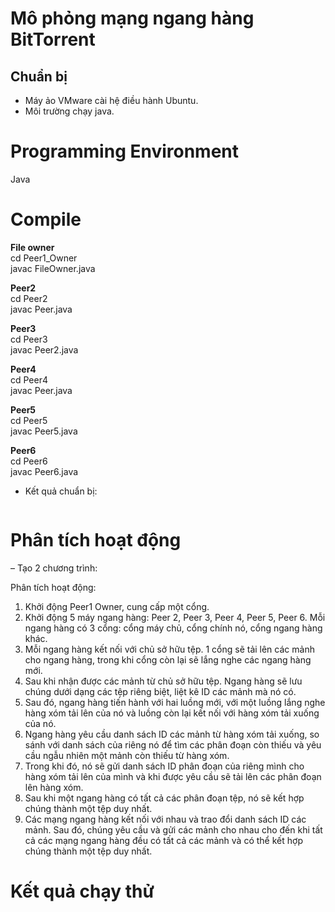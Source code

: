 # Mô phỏng mạng ngang hàng BitTorrent
## Chuẩn bị
- Máy ảo VMware cài hệ điều hành Ubuntu.
- Môi trường chạy java.

# Programming Environment
  Java

# Compile
<b>File owner</b> <br/>
cd Peer1_Owner <br/>
javac FileOwner.java <br/>

<b>Peer2</b> <br/>
cd Peer2 <br/>
javac Peer.java <br/>

<b>Peer3</b> <br/>
cd Peer3 <br/>
javac Peer2.java <br/>

<b>Peer4</b> <br/>
cd Peer4 <br/>
javac Peer.java <br/>

<b>Peer5</b> <br/>
cd Peer5 <br/>
javac Peer5.java <br/>

<b>Peer6</b> <br/>
cd Peer6 <br/>
javac Peer6.java 

- Kết quả chuẩn bị:
<img source="https://ttnguyen.net/wp-content/uploads/2023/11/chuan-bi-chay-chuong-trinh-mo-phong-bittorrent.jpg">
 
# Phân tích hoạt động
– Tạo 2 chương trình:

Phân tích hoạt động:

1. Khởi động Peer1 Owner, cung cấp một cổng.
2. Khởi động 5 máy ngang hàng: Peer 2, Peer 3, Peer 4, Peer 5, Peer 6. Mỗi ngang hàng có 3 cổng: cổng máy chủ, cổng chính nó, cổng ngang hàng khác.
3. Mỗi ngang hàng kết nối với chủ sở hữu tệp. 1 cổng sẽ tải lên các mảnh cho ngang hàng, trong khi cổng còn lại sẽ lắng nghe các ngang hàng mới.
4. Sau khi nhận được các mảnh từ chủ sở hữu tệp. Ngang hàng sẽ lưu chúng dưới dạng các tệp riêng biệt, liệt kê ID các mảnh mà nó có.
5. Sau đó, ngang hàng tiến hành với hai luồng mới, với một luồng lắng nghe hàng xóm tải lên của nó và luồng còn lại kết nối với hàng xóm tải xuống của nó.
6. Ngang hàng yêu cầu danh sách ID các mảnh từ hàng xóm tải xuống, so sánh với danh sách của riêng nó để tìm các phân đoạn còn thiếu và yêu cầu ngẫu nhiên một mảnh còn thiếu từ hàng xóm.
7. Trong khi đó, nó sẽ gửi danh sách ID phân đoạn của riêng mình cho hàng xóm tải lên của mình và khi được yêu cầu sẽ tải lên các phân đoạn lên hàng xóm.
8. Sau khi một ngang hàng có tất cả các phân đoạn tệp, nó sẽ kết hợp chúng thành một tệp duy nhất.
9. Các mạng ngang hàng kết nối với nhau và trao đổi danh sách ID các mảnh. Sau đó, chúng yêu cầu và gửi các mảnh cho nhau cho đến khi tất cả các mạng ngang hàng đều có tất cả các mảnh và có thể kết hợp chúng thành một tệp duy nhất.

# Kết quả chạy thử
<img source="https://ttnguyen.net/wp-content/uploads/2023/11/ket-qua-chay-chuong-trinh-mo-phong-bittorrent.jpg">
     



